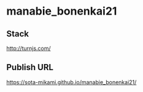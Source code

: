 # manabie_bonenkai21

## Stack
http://turnjs.com/

## Publish URL
https://sota-mikami.github.io/manabie_bonenkai21/
